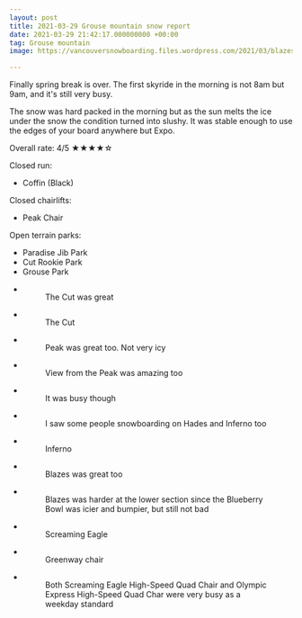 ```yaml
---
layout: post
title: 2021-03-29 Grouse mountain snow report
date: 2021-03-29 21:42:17.000000000 +00:00
tag: Grouse mountain
image: https://vancouversnowboarding.files.wordpress.com/2021/03/blazes.jpg

---
```

<!-- wp:paragraph -->
<p>Finally spring break is over. The first skyride in the morning is not 8am but 9am, and it's still very busy.</p>
<!-- /wp:paragraph -->

<!-- wp:paragraph -->
<p>The snow was hard packed in the morning but as the sun melts the ice under the snow the condition turned into slushy. It was stable enough to use the edges of your board anywhere but Expo.</p>
<!-- /wp:paragraph -->

<!-- wp:paragraph -->
<p>Overall rate: 4/5 ★★★★☆</p>
<!-- /wp:paragraph -->

<!-- wp:paragraph -->
<p>Closed run:</p>
<!-- /wp:paragraph -->

<!-- wp:list -->
<ul><li>Coffin (Black)</li></ul>
<!-- /wp:list -->

<!-- wp:paragraph -->
<p>Closed chairlifts:</p>
<!-- /wp:paragraph -->

<!-- wp:list -->
<ul><li>Peak Chair</li></ul>
<!-- /wp:list -->

<!-- wp:paragraph -->
<p>Open terrain parks:</p>
<!-- /wp:paragraph -->

<!-- wp:list -->
<ul><li>Paradise Jib Park</li><li>Cut Rookie Park</li><li>Grouse Park</li></ul>
<!-- /wp:list -->

<!-- wp:coblocks/gallery-stacked {"align":"wide","captions":true} -->
<div class="wp-block-coblocks-gallery-stacked alignwide"><ul class="coblocks-gallery has-fullwidth-images"><li class="coblocks-gallery--item"><figure class="coblocks-gallery--figure"><img src="https://vancouversnowboarding.files.wordpress.com/2021/03/pxl_20210329_182709637.jpg?w=1024" alt="" data-id="857" data-imglink="" class="wp-image-857 has-shadow-none" /><figcaption class="coblocks-gallery--caption">The Cut was great</figcaption></figure></li><li class="coblocks-gallery--item"><figure class="coblocks-gallery--figure"><img src="https://vancouversnowboarding.files.wordpress.com/2021/03/pxl_20210329_181732477.jpg?w=1024" alt="" data-id="858" data-imglink="" class="wp-image-858 has-shadow-none" /><figcaption class="coblocks-gallery--caption">The Cut</figcaption></figure></li><li class="coblocks-gallery--item"><figure class="coblocks-gallery--figure"><img src="https://vancouversnowboarding.files.wordpress.com/2021/03/pxl_20210329_182637280.jpg?w=1024" alt="" data-id="859" data-imglink="" class="wp-image-859 has-shadow-none" /><figcaption class="coblocks-gallery--caption">Peak was great too. Not very icy</figcaption></figure></li><li class="coblocks-gallery--item"><figure class="coblocks-gallery--figure"><img src="https://vancouversnowboarding.files.wordpress.com/2021/03/pxl_20210329_171920102.jpg?w=1024" alt="" data-id="860" data-imglink="" class="wp-image-860 has-shadow-none" /><figcaption class="coblocks-gallery--caption">View from the Peak was amazing too</figcaption></figure></li><li class="coblocks-gallery--item"><figure class="coblocks-gallery--figure"><img src="https://vancouversnowboarding.files.wordpress.com/2021/03/pxl_20210329_171909551.jpg?w=1024" alt="" data-id="861" data-imglink="" class="wp-image-861 has-shadow-none" /><figcaption class="coblocks-gallery--caption">It was busy though</figcaption></figure></li><li class="coblocks-gallery--item"><figure class="coblocks-gallery--figure"><img src="https://vancouversnowboarding.files.wordpress.com/2021/03/pxl_20210329_172456110.jpg?w=1024" alt="" data-id="862" data-imglink="" class="wp-image-862 has-shadow-none" /><figcaption class="coblocks-gallery--caption">I saw some people snowboarding on Hades and Inferno too</figcaption></figure></li><li class="coblocks-gallery--item"><figure class="coblocks-gallery--figure"><img src="https://vancouversnowboarding.files.wordpress.com/2021/03/pxl_20210329_172500153.jpg?w=1024" alt="" data-id="863" data-imglink="" class="wp-image-863 has-shadow-none" /><figcaption class="coblocks-gallery--caption">Inferno</figcaption></figure></li><li class="coblocks-gallery--item"><figure class="coblocks-gallery--figure"><img src="https://vancouversnowboarding.files.wordpress.com/2021/03/pxl_20210329_173011800.jpg?w=1024" alt="" data-id="864" data-imglink="" class="wp-image-864 has-shadow-none" /><figcaption class="coblocks-gallery--caption">Blazes was great too</figcaption></figure></li><li class="coblocks-gallery--item"><figure class="coblocks-gallery--figure"><img src="https://vancouversnowboarding.files.wordpress.com/2021/03/pxl_20210329_173052004.jpg?w=1024" alt="" data-id="865" data-imglink="" class="wp-image-865 has-shadow-none" /><figcaption class="coblocks-gallery--caption">Blazes was harder at the lower section since the Blueberry Bowl was icier and bumpier, but still not bad</figcaption></figure></li><li class="coblocks-gallery--item"><figure class="coblocks-gallery--figure"><img src="https://vancouversnowboarding.files.wordpress.com/2021/03/pxl_20210329_182641676.jpg?w=1024" alt="" data-id="866" data-imglink="" class="wp-image-866 has-shadow-none" /><figcaption class="coblocks-gallery--caption">Screaming Eagle</figcaption></figure></li><li class="coblocks-gallery--item"><figure class="coblocks-gallery--figure"><img src="https://vancouversnowboarding.files.wordpress.com/2021/03/pxl_20210329_182644987.jpg?w=1024" alt="" data-id="867" data-imglink="" class="wp-image-867 has-shadow-none" /><figcaption class="coblocks-gallery--caption">Greenway chair</figcaption></figure></li><li class="coblocks-gallery--item"><figure class="coblocks-gallery--figure"><img src="https://vancouversnowboarding.files.wordpress.com/2021/03/screaming-eagle.jpg?w=1024" alt="" data-id="870" data-imglink="" data-link="https://vancouversnowboarding.wordpress.com/screaming-eagle/" class="wp-image-870 has-shadow-none" /><figcaption class="coblocks-gallery--caption">Both Screaming Eagle High-Speed Quad Chair and Olympic Express High-Speed Quad Char were very busy as a weekday standard</figcaption></figure></li></ul></div>
<!-- /wp:coblocks/gallery-stacked -->

<!-- wp:paragraph -->
<p></p>
<!-- /wp:paragraph -->
